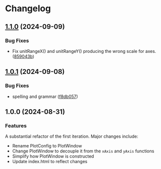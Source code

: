 # Changelog

## [1.1.0](https://github.com/CheyneWilson/d3-example-grid/compare/v1.0.1...v1.1.0) (2024-09-09)


### Bug Fixes

* Fix unitRangeX() and unitRangeY() producing the wrong scale for axes. ([859043b](https://github.com/CheyneWilson/d3-example-grid/commit/859043b4934e3aaef57725b5c97a5f3936a84f1a))

## [1.0.1](https://github.com/CheyneWilson/d3-example-grid/compare/v1.0.0...v1.0.1) (2024-09-08)


### Bug Fixes

* spelling and grammar ([f8db057](https://github.com/CheyneWilson/d3-example-grid/commit/f8db05742dba2036a82a3d423d871f9cc05baec4))

## 1.0.0 (2024-08-31)


### Features

A substantial refactor of the first iteration. Major changes include:

* Rename PlotConfig to PlotWindow
* Change PlotWindow to decouple it from the `xAxis` and `yAxis` functions
* Simplify how PlotWindow is constructed
* Update index.html to reflect changes
